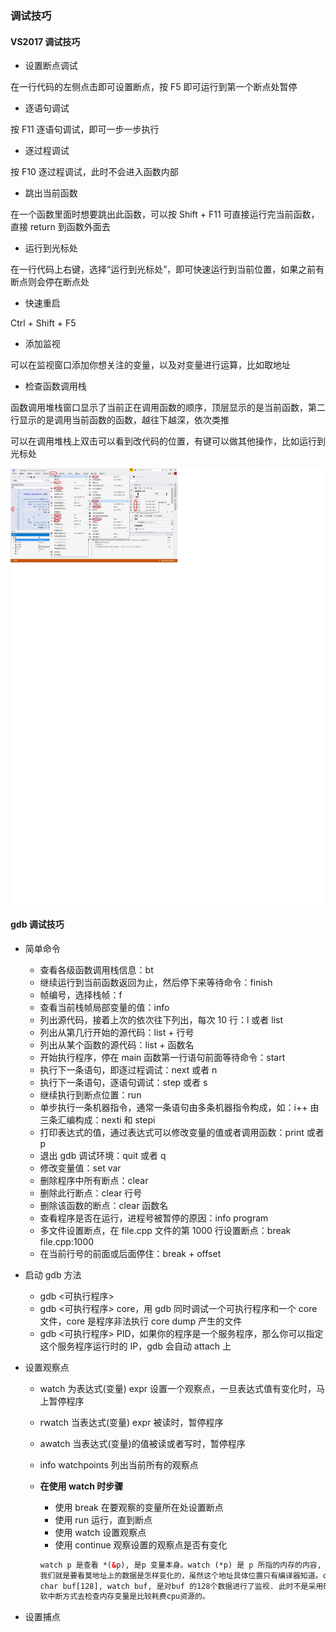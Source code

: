 ### 调试技巧

#### VS2017 调试技巧

- 设置断点调试

在一行代码的左侧点击即可设置断点，按 F5 即可运行到第一个断点处暂停

- 逐语句调试

按 F11 逐语句调试，即可一步一步执行

- 逐过程调试

按 F10 逐过程调试，此时不会进入函数内部

- 跳出当前函数

在一个函数里面时想要跳出此函数，可以按 Shift + F11 可直接运行完当前函数，直接 return 到函数外面去

- 运行到光标处

在一行代码上右键，选择“运行到光标处”，即可快速运行到当前位置，如果之前有断点则会停在断点处

- 快速重启

Ctrl + Shift + F5

- 添加监视

可以在监视窗口添加你想关注的变量，以及对变量进行运算，比如取地址

- 检查函数调用栈

函数调用堆栈窗口显示了当前正在调用函数的顺序，顶层显示的是当前函数，第二行显示的是调用当前函数的函数，越往下越深，依次类推

可以在调用堆栈上双击可以看到改代码的位置，有键可以做其他操作，比如运行到光标处

![Add image](https://github.com/Apriluestc/2020/blob/master/pics/debug.png)

#### gdb 调试技巧

- 简单命令

  - 查看各级函数调用栈信息：bt
  - 继续运行到当前函数返回为止，然后停下来等待命令：finish
  - 帧编号，选择栈帧：f
  - 查看当前栈帧局部变量的值：info
  - 列出源代码，接着上次的依次往下列出，每次 10 行：l 或者 list
  - 列出从第几行开始的源代码：list + 行号
  - 列出从某个函数的源代码：list + 函数名
  - 开始执行程序，停在 main 函数第一行语句前面等待命令：start
  - 执行下一条语句，即逐过程调试：next 或者 n
  - 执行下一条语句，逐语句调试：step 或者 s
  - 继续执行到断点位置：run
  - 单步执行一条机器指令，通常一条语句由多条机器指令构成，如：i++ 由三条汇编构成：nexti 和 stepi
  - 打印表达式的值，通过表达式可以修改变量的值或者调用函数：print 或者 p
  - 退出 gdb 调试环境：quit 或者 q
  - 修改变量值：set var
  - 删除程序中所有断点：clear
  - 删除此行断点：clear 行号
  - 删除该函数的断点：clear 函数名
  - 查看程序是否在运行，进程号被暂停的原因：info program
  - 多文件设置断点，在 file.cpp 文件的第 1000 行设置断点：break file.cpp:1000
  - 在当前行号的前面或后面停住：break + offset

- 启动 gdb 方法

  - gdb <可执行程序>
  - gdb <可执行程序> core，用 gdb 同时调试一个可执行程序和一个 core 文件，core 是程序非法执行 core dump 产生的文件
  - gdb <可执行程序> PID，如果你的程序是一个服务程序，那么你可以指定这个服务程序运行时的 IP，gdb 会自动 attach 上

- 设置观察点

  - watch <expr> 为表达式(变量) expr 设置一个观察点，一旦表达式值有变化时，马上暂停程序
  - rwatch <expr> 当表达式(变量) expr 被读时，暂停程序
  - awatch <expr> 当表达式(变量)的值被读或者写时，暂停程序
  - info watchpoints 列出当前所有的观察点
  - **在使用 watch 时步骤**
    - 使用 break 在要观察的变量所在处设置断点
    - 使用 run 运行，直到断点
    - 使用 watch 设置观察点
    - 使用 continue 观察设置的观察点是否有变化

    ```html
    watch p 是查看 *(&p), 是p 变量本身。watch (*p) 是 p 所指的内存的内容, 查看地址，一般是我们所需要的。
    我们就是要看莫地址上的数据是怎样变化的，虽然这个地址具体位置只有编译器知道。c. watch 一个数组或内存区间
    char buf[128], watch buf, 是对buf 的128个数据进行了监视. 此时不是采用硬件断点，而是软中断实现的。
    软中断方式去检查内存变量是比较耗费cpu资源的。
    ```

- 设置捕点
